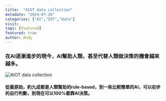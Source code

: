 ```yaml
---
title:  "AIOT data collection"
metadate: "2024-07-26"
categories: ["AI","IOT","data"]
visit:
tags: [featured]
featured: true
author: Andy
---
```


### 在AI逐漸進步的現今，AI幫助人類，甚至代替人類做決策的機會越來越多。

![AIOT data collection](https://datajourney.akvo.org/hs-fs/hubfs/Screen%20Shot%202020-07-28%20at%2012.08.42.png?width=1094&name=Screen%20Shot%202020-07-28%20at%2012.08.42.png)

#### 從最原始，約九成都是人類幫助的rule-based，到一些比較簡單的AI，可以初步的自行判斷，到現在可以100%都靠AI決策。
